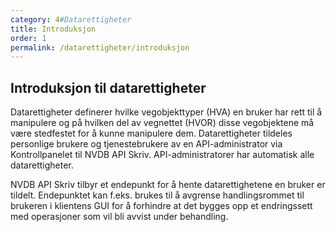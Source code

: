 ```yaml
---
category: 4#Datarettigheter
title: Introduksjon
order: 1
permalink: /datarettigheter/introduksjon
---
```


## Introduksjon til datarettigheter

Datarettigheter definerer hvilke vegobjekttyper (HVA) en bruker har rett til å manipulere og på hvilken del av vegnettet
(HVOR) disse vegobjektene må være stedfestet for å kunne manipulere dem. Datarettigheter tildeles personlige brukere og
tjenestebrukere av en API-administrator via Kontrollpanelet til NVDB API Skriv. API-administratorer har automatisk
alle datarettigheter.

NVDB API Skriv tilbyr et endepunkt for å hente datarettighetene en bruker er tildelt. Endepunktet kan f.eks. brukes
til å avgrense handlingsrommet til brukeren i klientens GUI for å forhindre at det bygges opp et endringssett med
operasjoner som vil bli avvist under behandling.
